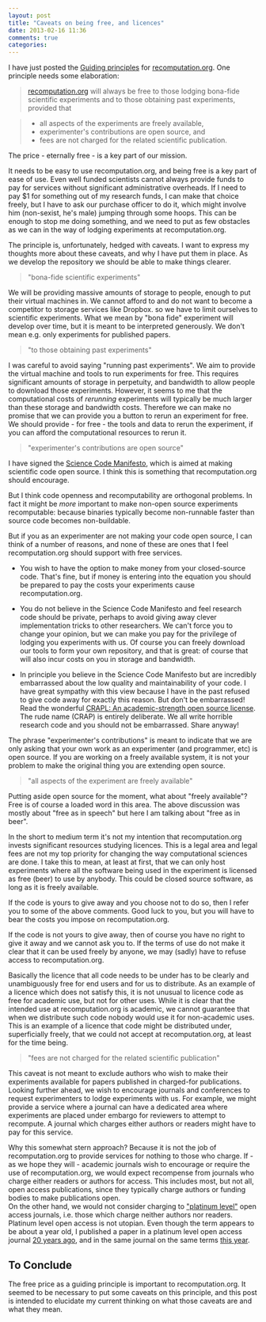 ```yaml
---
layout: post
title: "Caveats on being free, and licences"
date: 2013-02-16 11:36
comments: true
categories: 
---
```


I have just posted the [Guiding principles](/mission/index.html) for [recomputation.org](http://recomputation.org).  One principle needs some elaboration:


>[recomputation.org](http://recomputation.org)  will always be free to those lodging bona-fide scientific experiments and to those obtaining past experiments, provided that

>  * all aspects of the experiments are freely available,
>  * experimenter's contributions are open source,  and
>  * fees are not charged for the related scientific publication.


The price - eternally free - is a key part of our mission.   

It needs to be easy to use recomputation.org, and being free is a key part of ease of use.   Even well funded scientists cannot always provide funds to pay for services without significant administrative overheads.  If I need to pay $1 for something out of my research funds, I can make that choice freely, but I have to ask our purchase officer to do it, which might involve him (non-sexist, he's male) jumping through some hoops.   This can be enough to stop me doing something, and we need to put as few obstacles as we can in the way of lodging experiments at recomputation.org.

The principle is, unfortunately, hedged with caveats.  I want to express my thoughts more about these caveats, and why I have put them in place.  As we develop the repository we should be able to make things clearer.  

> "bona-fide scientific experiments"

We will be providing massive amounts of storage to people, enough to put their virtual machines in.   We cannot afford to and do not want to become a competitor to storage services like Dropbox.  so we have to limit ourselves to scientific experiments.   What we mean by "bona fide" experiment will develop over time, but it is meant to be interpreted generously.   We don't mean e.g. only experiments for published papers.

> "to those obtaining past experiments"

I was careful to avoid saying "running past experiments".   We aim to provide the virtual machine and tools to run experiments for free.   This requires significant amounts of storage in perpetuity, and bandwidth to allow people to download those experiments.  However, it seems to me that the computational costs of *rerunning* experiments will typically be much larger than these storage and bandwidth costs.  Therefore we can make no promise that we can provide you a button to rerun an experiment for free.   We should provide - for free - the tools and data to rerun the experiment, if you can afford the computational resources to rerun it. 

> "experimenter's contributions are open source"

I have signed the  [Science Code Manifesto](http://sciencecodemanifesto.org), which is aimed at making scientific code open source. I think this is something that recomputation.org should encourage.   

But I think code openness and recomputability are orthogonal problems.  In fact it might be *more* important to make non-open source experiments recomputable: because binaries typically become non-runnable faster than source code becomes non-buildable.   

But if you as an experimenter are not making your code open source, I can think of a number of reasons, and none of these are ones that I feel recomputation.org should support with free services.

* You wish to have the option to make money from your closed-source code.  That's fine, but if money is entering into the equation you should be prepared to pay the costs your experiments cause recomputation.org.

* You do not believe in the Science Code Manifesto and feel research code should be private, perhaps to avoid giving away clever implementation tricks to other researchers.  We can't force you to change your opinion, but we can make you pay for the privilege of lodging you experiments with us. Of course you can freely download our tools to form your own repository, and that is great: of course that will also incur costs on you in storage and bandwidth.

* In principle you believe in the Science Code Manifesto but are incredibly embarrassed about the low quality and maintainability of your code.   I have great sympathy with this view because I have in the past refused to give code away for exactly this reason.  But don't be embarrassed!  Read the wonderful [CRAPL: An academic-strength open source license]("http://matt.might.net/articles/crapl/").   The rude name (CRAP) is entirely deliberate.  We all write horrible research code and you should not be embarrassed.  Share anyway!

The phrase "experimenter's contributions" is meant to indicate that we are only asking that your own work as an experimenter (and programmer, etc) is open source.  If you are working on a freely available system, it is not your problem to make the original thing you are extending open source.

> "all aspects of the experiment are freely available"

Putting aside open source for the moment, what about "freely available"?  Free is of course a loaded word in this area.  The above discussion was mostly about "free as in speech" but here I am talking about "free as in beer".   

In the short to medium term it's not my intention that recomputation.org invests significant resources studying licences.   This is a legal area and legal fees are not my top priority for changing the way computational sciences are done.   I take this to mean, at least at first, that we can only host experiments where all the software being used in the experiment is licensed as free (beer) to use by anybody.   This could be closed source software, as long as it is freely available.

If the code is yours to give away and you choose not to do so, then I refer you to some of the above comments.  Good luck to you, but you will have to bear the costs you impose on recomputation.org.  

If the code is not yours to give away, then of course you have no right to give it away and we cannot ask you to.  If the terms of use do not make it clear that it can be used freely by anyone, we may (sadly) have to refuse access to recomputation.org.

Basically the licence that all code needs to be under has to be clearly and unambiguously free for end users and for us to distribute.  As an example of a licence which does not satisfy this, it is not unusual to licence code as free for academic use, but not for other uses.  While it is clear that the intended use at recomputation.org is academic, we cannot guarantee that when we distribute such code nobody would use it for non-academic uses.  This is an example of a licence that code might be distributed under, superficially freely, that we could not accept at recomputation.org, at least for the time being.

> "fees are not charged for the related scientific publication"

This caveat is not meant to exclude authors who wish to make their experiments available for papers published in charged-for publications.  Looking further ahead, we wish to encourage journals and conferences to request experimenters to lodge experiments with us.   For example, we might provide a service where a journal can have a dedicated area where experiments are placed under embargo for reviewers to attempt to recompute.  A journal which charges either authors or readers might have to pay for this service.

Why this somewhat stern approach?  Because it is not the job of recomputation.org to provide services for nothing to those who charge.   If - as we hope they will - academic journals wish to encourage or require the use of recomputation.org, we would expect recompense from journals who charge either readers or authors for access.   This includes most, but not all, open access publications, since they typically charge authors or funding bodies to make publications open.  
On the other hand, we would not consider charging to ["platinum level"](http://journals.kent.ac.uk/index.php/feministsatlaw/article/view/59/179) open access journals, i.e. those which charge neither authors nor readers. 
Platinum level open access is not utopian. Even though the term appears to be about a year old, 
I published a paper in a platinum level open access journal [20 years ago](http://jair.org/papers/paper7.html), and in the same journal on the same terms 
[this year](http://jair.org/papers/paper3749.html).


## To Conclude

The free price as a guiding principle is important to recomputation.org.  It seemed to be necessary to put some caveats on this principle, and this post is intended to elucidate my current thinking on what those caveats are and what they mean.


